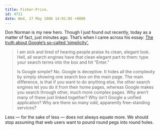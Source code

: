```yaml
---
title: Fisher-Price.
id: 4711
date: Wed, 17 May 2006 14:01:05 +0000
---
```


Don Norman is my new hero. Though I just found out recently, today as a matter of fact, just minutes ago. That’s when I came across his essay: [The truth about Google’s so-called ‘simplicity’.](http://www.jnd.org/dn.mss/the_truth_about.html)

> I am sick and tired of hearing people praise its clean, elegant look. Hell, all search engines have that clean elegant part to them: type your search terms into the box and hit “Enter.”  
> 
> Is Google simple? No. Google is deceptive. It hides all the complexity by simply showing one search box on the main page. The main difference, is that if you want to do anything else, the other search engines let you do it from their home pages, whereas Google makes you search through other, much more complex pages. Why aren’t many of these just linked together? Why isn’t Google a unified application? Why are there so many odd, apparently free-standing services?

Less — for the sake of less — does not always equate more. We should stop assuming that web users want to pound round pegs into round holes.





